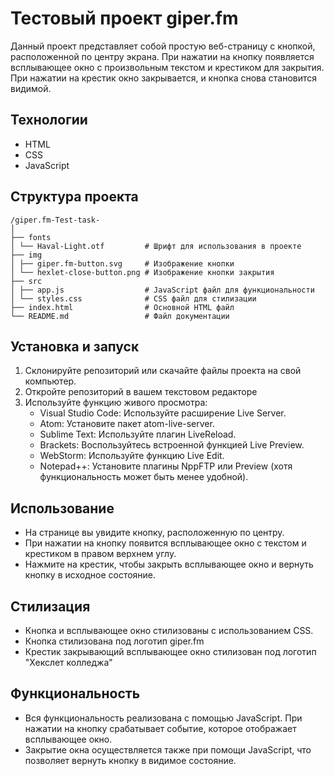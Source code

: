 # Тестовый проект giper.fm

Данный проект представляет собой простую веб-страницу с кнопкой, расположенной по центру экрана. При нажатии на кнопку появляется всплывающее окно с произвольным текстом и крестиком для закрытия. При нажатии на крестик окно закрывается, и кнопка снова становится видимой.

## Технологии

- HTML
- CSS
- JavaScript

## Структура проекта

```
/giper.fm-Test-task-
│
├── fonts
│ └── Haval-Light.otf         # Шрифт для использования в проекте
├── img
│ ├── giper.fm-button.svg     # Изображение кнопки
│ └── hexlet-close-button.png # Изображение кнопки закрытия
├── src
│ ├── app.js                  # JavaScript файл для функциональности
│ └── styles.css              # CSS файл для стилизации
├── index.html                # Основной HTML файл
└── README.md                 # Файл документации
```

## Установка и запуск

1. Склонируйте репозиторий или скачайте файлы проекта на свой компьютер.
2. Откройте репозиторий в вашем текстовом редакторе
3. Используйте функцию живого просмотра:
    - Visual Studio Code: Используйте расширение Live Server.
    - Atom: Установите пакет atom-live-server.
    - Sublime Text: Используйте плагин LiveReload.
    - Brackets: Воспользуйтесь встроенной функцией Live Preview.
    - WebStorm: Используйте функцию Live Edit.
    - Notepad++: Установите плагины NppFTP или Preview (хотя функциональность может быть менее удобной).

## Использование

- На странице вы увидите кнопку, расположенную по центру.
- При нажатии на кнопку появится всплывающее окно с текстом и крестиком в правом верхнем углу.
- Нажмите на крестик, чтобы закрыть всплывающее окно и вернуть кнопку в исходное состояние.

## Стилизация

- Кнопка и всплывающее окно стилизованы с использованием CSS. 
- Кнопка стилизована под логотип giper.fm
- Крестик закрывающий всплывающее окно стилизован под логотип "Хекслет колледжа" 

## Функциональность

- Вся функциональность реализована с помощью JavaScript. При нажатии на кнопку срабатывает событие, которое отображает всплывающее окно.
- Закрытие окна осуществляется также при помощи JavaScript, что позволяет вернуть кнопку в видимое состояние.

